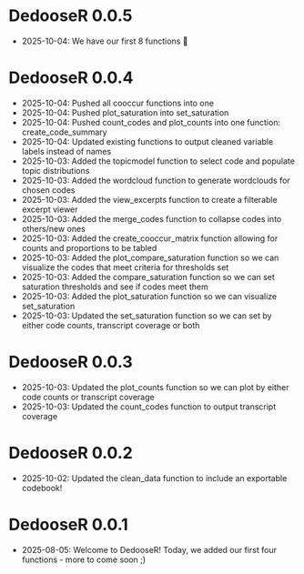 # DedooseR 0.0.5
* 2025-10-04: We have our first 8 functions 🥳

# DedooseR 0.0.4
* 2025-10-04: Pushed all cooccur functions into one
* 2025-10-04: Pushed plot_saturation into set_saturation
* 2025-10-04: Pushed count_codes and plot_counts into one function: create_code_summary
* 2025-10-04: Updated existing functions to output cleaned variable labels instead of names
* 2025-10-03: Added the topicmodel function to select code and populate topic distributions
* 2025-10-03: Added the wordcloud function to generate wordclouds for chosen codes
* 2025-10-03: Added the view_excerpts function to create a filterable excerpt viewer
* 2025-10-03: Added the merge_codes function to collapse codes into others/new ones
* 2025-10-03: Added the create_cooccur_matrix function allowing for counts and proportions to be tabled
* 2025-10-03: Added the plot_compare_saturation function so we can visualize the codes that meet criteria for thresholds set
* 2025-10-03: Added the compare_saturation function so we can set saturation thresholds and see if codes meet them
* 2025-10-03: Added the plot_saturation function so we can visualize set_saturation
* 2025-10-03: Updated the set_saturation function so we can set by either code counts, transcript coverage or both

# DedooseR 0.0.3
* 2025-10-03: Updated the plot_counts function so we can plot by either code counts or transcript coverage
* 2025-10-03: Updated the count_codes function to output transcript coverage

# DedooseR 0.0.2
* 2025-10-02: Updated the clean_data function to include an exportable codebook!

# DedooseR 0.0.1

* 2025-08-05: Welcome to DedooseR! Today, we added our first four functions - more to come soon ;) 


